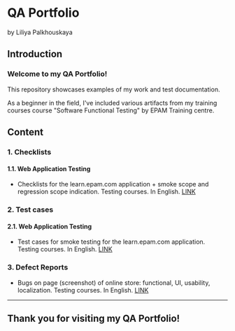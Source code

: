 # QA Portfolio
by Liliya Palkhouskaya


## Introduction

### Welcome to my QA Portfolio! 
This repository showcases examples of my work and test documentation.

As a beginner in the field, I've included various artifacts from my training courses course "Software Functional Testing" by EPAM Training centre.


## Content


### 1. Checklists

#### 1.1.	Web Application Testing 
- Checklists for the learn.epam.com application + smoke scope and regression scope indication. Testing courses. In English.
[LINK](Test_Documentation/Checklists/Web_app/Checklists_for_learn.epam.com_STA_course.htm)


### 2.	Test cases

#### 2.1.	Web Application Testing 
- Test cases for smoke testing for the learn.epam.com application. Testing courses. In English.
[LINK](Test_Documentation/Test_Cases/Web_app/TestCases_for_learn.epam.com_STA_course.htm)

### 3.	Defect Reports

- Bugs on page (screenshot) of online store: functional, UI, usability, localization. Testing courses. In English.
[LINK](Test_Documentation/Test_Cases/Web_app/DefectReports_like_web_for_STA_course.htm)


---------------

## Thank you for visiting my QA Portfolio!